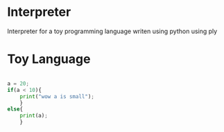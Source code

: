 # Interpreter

Interpreter for a toy programming language writen using python using ply


# Toy Language


```python

a = 20;
if(a < 10){
    print("wow a is small");
    }
else{
    print(a);
    }
```
